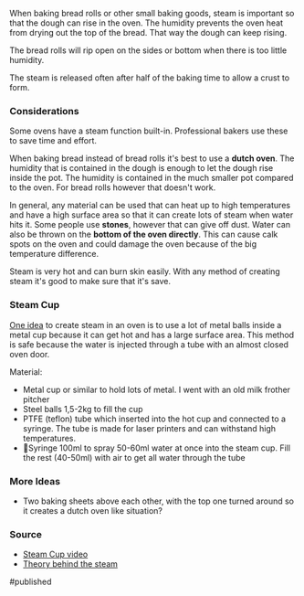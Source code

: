 When baking bread rolls or other small baking goods, steam is important so that the dough can rise in the oven. The humidity prevents the oven heat from drying out the top of the bread. That way the dough can keep rising. 

The bread rolls will rip open on the sides or bottom when there is too little humidity. 

The steam is released often after half of the baking time to allow a crust to form.

### Considerations 
Some ovens have a steam function built-in. Professional bakers use these to save time and effort. 

When baking bread instead of bread rolls it's best to use a **dutch oven**. The humidity that is contained in the dough is enough to let the dough rise inside the pot. The humidity is contained in the much smaller pot compared to the oven. For bread rolls however that doesn't work.

In general, any material can be used that can heat up to high temperatures and have a high surface area so that it can create lots of steam when water hits it. Some people use **stones**, however that can give off dust. Water can also be thrown on the **bottom of the oven directly**. This can cause calk spots on the oven and could damage the oven because of the big temperature difference. 

Steam is very hot and can burn skin easily. With any method  of creating steam it's good to make sure that it's save. 

### Steam Cup  
[One idea]( https://www.youtube.com/watch?v=mpiewGh9gIg&t=810s) to create steam in an oven is to use a lot of metal balls inside a metal cup because it can get hot and has a large surface area. This method is safe because the water is injected through a tube with an almost closed oven door. 

Material:
- Metal cup or similar to hold lots of metal. I went with an old milk frother pitcher
- Steel balls 1,5-2kg to fill the cup
- PTFE (teflon) tube which inserted into the hot cup and connected to a syringe. The tube is made for laser printers and can withstand high temperatures.
- 💉Syringe 100ml to spray 50-60ml water at once into the steam cup. Fill the rest (40-50ml) with air to get all water through the tube

### More Ideas
- Two baking sheets above each other, with the top one turned around so it creates a dutch oven like situation?

### Source
- [Steam Cup video](https://www.youtube.com/watch?v=mpiewGh9gIg&t=810s)
- [Theory behind the steam](https://www.ploetzblog.de/faq-archiv/wie-bedampfe-ich-meinen-haushaltsofen-optimal/)
    
#published